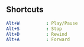 ## Shortcuts

```yaml
Alt+W          : Play/Pause
Alt+S          : Stop
Alt+D          : Rewind
Alt+A          : Forward
```

